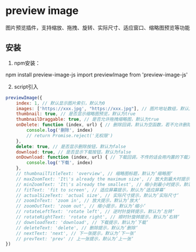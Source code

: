 # preview image

图片预览插件，支持缩放、拖拽、旋转、实际尺寸、适应窗口、缩略图预览等功能

## 安装

1. npm安装：

npm install preview-image-js
import previewImage from 'preview-image-js'

2. script引入
<script src="https://unpkg.com/preview-image-js@1.0.0/dist/preview-image.min.js"></script>

```javascript
previewImage({
    index: 1, // 默认显示图片索引，默认为0
    images: ['https://xxx.jpg', "https://xxx.jpg"], // 图片地址数组，默认为空
    thumbnail: true, // 是否显示缩略图预览，默认为true
    thumbnailDraggable: true, // 是否允许拖拽缩略图，默认为true
    onDelete: function (index, url) { // 删除回调，默认为空函数，若不允许删除或者删除失败，返回Promise.reject即可（throw Error也可以）
        console.log('删除', index)
        // return Promise.reject('无权限')
    },
    delete: true, // 是否显示删除按钮，默认为false
    download: true, // 是否显示下载按钮，默认为false
    onDownload: function (index, url) { // 下载回调，不传的话会用内置的下载方法来下载图片到本地
        console.log('下载', index)
    },
    // thumbnailTitleText: 'overview', // 缩略图标题，默认为’缩略图‘
    // maxZoomText: 'It\'s already the maximum size', // 放大到最大时提示，默认为’已放到最大‘
    // minZoomText: 'It\'s already the smallest', // 缩小到最小时提示，默认为’已缩到最小‘
    // fitText: 'fit to screen', // 适应屏幕提示，默认为’适应屏幕‘
    // actualSizeText: 'actual size', // 实际尺寸提示，默认为’实际尺寸‘
    // zoomInText: 'zoom in', // 放大提示，默认为’放大‘
    // zoomOutText: 'zoom out', // 缩小提示，默认为’缩小‘
    // rotateLeftText: 'rotate left', // 逆时针旋转提示，默认为’左转‘
    // rotateRightText: 'rotate right', // 顺时针旋转提示，默认为’右转‘
    // downloadText: 'download', // 下载提示，默认为’下载‘
    // deleteText: 'delete', // 删除提示，默认为’删除‘
    // nextText: 'next', // 下一张提示，默认为’下一张‘
    // prevText: 'prev' // 上一张提示，默认为’上一张‘
})
```
